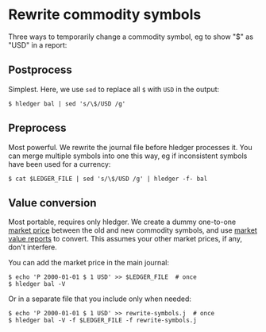 # Rewrite commodity symbols

Three ways to temporarily change a commodity symbol, eg to show "$" as "USD" in a report:

## Postprocess

Simplest. 
Here, we use `sed` to replace all `$` with `USD` in the output:

```cli
$ hledger bal | sed 's/\$/USD /g'
```

## Preprocess

Most powerful. 
We rewrite the journal file before hledger processes it. You can merge multiple symbols into one this way, eg if inconsistent symbols have been used for a currency:

```cli
$ cat $LEDGER_FILE | sed 's/\$/USD /g' | hledger -f- bal
```

## Value conversion

Most portable, requires only hledger.
We create a dummy one-to-one [market price](hledger.md#market-prices) between the old and new commodity symbols,
and use [market value reports](hledger.md#v-value) to convert.
This assumes your other market prices, if any, don't interfere.

You can add the market price in the main journal:
```cli
$ echo 'P 2000-01-01 $ 1 USD' >> $LEDGER_FILE  # once
$ hledger bal -V
```

Or in a separate file that you include only when needed:
```cli
$ echo 'P 2000-01-01 $ 1 USD' >> rewrite-symbols.j  # once
$ hledger bal -V -f $LEDGER_FILE -f rewrite-symbols.j
```
